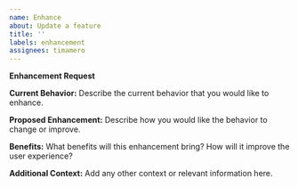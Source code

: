 ```yaml
---
name: Enhance
about: Update a feature
title: ''
labels: enhancement
assignees: timamero
---
```


**Enhancement Request**

**Current Behavior:**
Describe the current behavior that you would like to enhance.

**Proposed Enhancement:**
Describe how you would like the behavior to change or improve.

**Benefits:**
What benefits will this enhancement bring? How will it improve the user experience?

**Additional Context:**
Add any other context or relevant information here.
